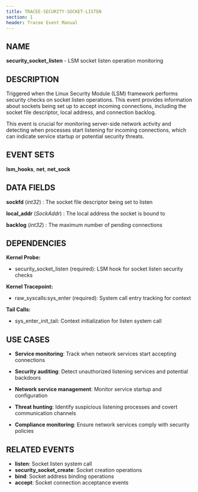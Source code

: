 ```yaml
---
title: TRACEE-SECURITY-SOCKET-LISTEN
section: 1
header: Tracee Event Manual
---
```


## NAME

**security_socket_listen** - LSM socket listen operation monitoring

## DESCRIPTION

Triggered when the Linux Security Module (LSM) framework performs security checks on socket listen operations. This event provides information about sockets being set up to accept incoming connections, including the socket file descriptor, local address, and connection backlog.

This event is crucial for monitoring server-side network activity and detecting when processes start listening for incoming connections, which can indicate service startup or potential security threats.

## EVENT SETS

**lsm_hooks**, **net**, **net_sock**

## DATA FIELDS

**sockfd** (*int32*)
: The socket file descriptor being set to listen

**local_addr** (*SockAddr*)
: The local address the socket is bound to

**backlog** (*int32*)
: The maximum number of pending connections

## DEPENDENCIES

**Kernel Probe:**

- security_socket_listen (required): LSM hook for socket listen security checks

**Kernel Tracepoint:**

- raw_syscalls:sys_enter (required): System call entry tracking for context

**Tail Calls:**
- sys_enter_init_tail: Context initialization for listen system call

## USE CASES

- **Service monitoring**: Track when network services start accepting connections

- **Security auditing**: Detect unauthorized listening services and potential backdoors

- **Network service management**: Monitor service startup and configuration

- **Threat hunting**: Identify suspicious listening processes and covert communication channels

- **Compliance monitoring**: Ensure network services comply with security policies

## RELATED EVENTS

- **listen**: Socket listen system call
- **security_socket_create**: Socket creation operations
- **bind**: Socket address binding operations
- **accept**: Socket connection acceptance events